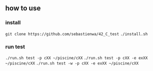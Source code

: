 ## how to use
### install
`git clone https://github.com/sebastienwa/42_C_test`
`./install.sh`

### run test
`./run.sh test -p cXX ~/piscine/cXX`
`./run.sh test -p cXX -e exXX ~/piscine/cXX`
`./run.sh test -w -p cXX -e exXX ~/piscine/cXX`

